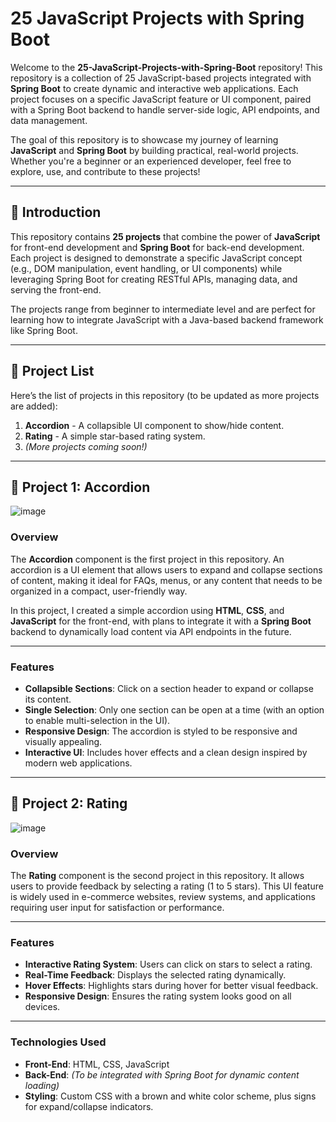 # 25 JavaScript Projects with Spring Boot

Welcome to the **25-JavaScript-Projects-with-Spring-Boot** repository! This repository is a collection of 25 JavaScript-based projects integrated with **Spring Boot** to create dynamic and interactive web applications. Each project focuses on a specific JavaScript feature or UI component, paired with a Spring Boot backend to handle server-side logic, API endpoints, and data management.

The goal of this repository is to showcase my journey of learning **JavaScript** and **Spring Boot** by building practical, real-world projects. Whether you're a beginner or an experienced developer, feel free to explore, use, and contribute to these projects!

---

## 🌟 Introduction
This repository contains **25 projects** that combine the power of **JavaScript** for front-end development and **Spring Boot** for back-end development. Each project is designed to demonstrate a specific JavaScript concept (e.g., DOM manipulation, event handling, or UI components) while leveraging Spring Boot for creating RESTful APIs, managing data, and serving the front-end.

The projects range from beginner to intermediate level and are perfect for learning how to integrate JavaScript with a Java-based backend framework like Spring Boot.

---

## 📂 Project List
Here’s the list of projects in this repository (to be updated as more projects are added):

1. **Accordion** - A collapsible UI component to show/hide content.
2. **Rating** - A simple star-based rating system.
3. *(More projects coming soon!)*

---

## 📜 Project 1: Accordion

![image](https://github.com/user-attachments/assets/62c9b97c-61e3-4fcd-80b0-eff2773f2535)


### Overview
The **Accordion** component is the first project in this repository. An accordion is a UI element that allows users to expand and collapse sections of content, making it ideal for FAQs, menus, or any content that needs to be organized in a compact, user-friendly way.

In this project, I created a simple accordion using **HTML**, **CSS**, and **JavaScript** for the front-end, with plans to integrate it with a **Spring Boot** backend to dynamically load content via API endpoints in the future.

---

### Features
- **Collapsible Sections**: Click on a section header to expand or collapse its content.
- **Single Selection**: Only one section can be open at a time (with an option to enable multi-selection in the UI).
- **Responsive Design**: The accordion is styled to be responsive and visually appealing.
- **Interactive UI**: Includes hover effects and a clean design inspired by modern web applications.

---

## 📜 Project 2: Rating

![image](https://github.com/user-attachments/assets/fc83d6e7-5d26-4ae4-ae6d-fac35afcdfea)


### Overview
The **Rating** component is the second project in this repository. It allows users to provide feedback by selecting a rating (1 to 5 stars). This UI feature is widely used in e-commerce websites, review systems, and applications requiring user input for satisfaction or performance.

---

### Features
- **Interactive Rating System**: Users can click on stars to select a rating.
- **Real-Time Feedback**: Displays the selected rating dynamically.
- **Hover Effects**: Highlights stars during hover for better visual feedback.
- **Responsive Design**: Ensures the rating system looks good on all devices.

---

### Technologies Used
- **Front-End**: HTML, CSS, JavaScript
- **Back-End**: *(To be integrated with Spring Boot for dynamic content loading)*
- **Styling**: Custom CSS with a brown and white color scheme, plus signs for expand/collapse indicators.
